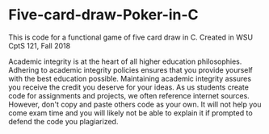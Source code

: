 # Five-card-draw-Poker-in-C
This is code for a functional game of five card draw in C. Created in WSU CptS 121, Fall 2018

Academic integrity is at the heart of all higher education philosophies. Adhering to academic integrity policies ensures that you provide yourself with the best education possible. Maintaining academic integrity assures you receive the credit you deserve for your ideas. As us students create code for assignments and projects, we often reference internet sources. However, don't copy and paste others code as your own. It will not help you come exam time and you will likely not be able to explain it if prompted to defend the code you plagiarized.
